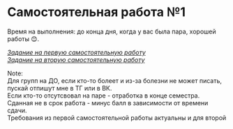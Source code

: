 # Самостоятельная работа №1

Время на выполнения: до конца дня, когда у вас была пара, хорошей работы 😊.

*[Задание на первую самостоятельную работу](Task.md)*  
*[Задание на вторую самостоятельную работу](Task-2.md)*

Note:  
Для групп на ДО, если кто-то болеет и из-за болезни не может писать, пускай отпишут мне в ТГ или в ВК.  
Если кто-то отсутсвовал на паре - отработка в конце семестра.   
Сданная не в срок работа - минус балл в зависимости от времени сдачи.  
Требования из первой самостоятельной работы актуальны и для второй

